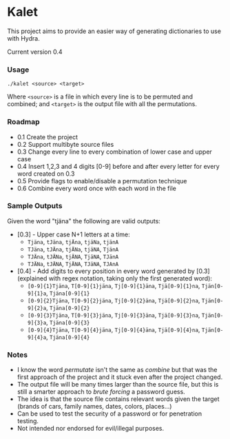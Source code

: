 # Kalet
This project aims to provide an easier way of generating dictionaries to use with Hydra.

Current version 0.4

### Usage
`./kalet <source> <target>`

Where `<source>` is a file in which every line is to be permuted and combined; and `<target>` is the output file with all the permutations.

### Roadmap
* 0.1 Create the project
* 0.2 Support multibyte source files
* 0.3 Change every line to every combination of lower case and upper case
* 0.4 Insert 1,2,3 and 4 digits [0-9] before and after every letter for every word created on 0.3
* 0.5 Provide flags to enable/disable a permutation technique
* 0.6 Combine every word once with each word in the file

### Sample Outputs
Given the word "tjäna" the following are valid outputs:

* [0.3] - Upper case N+1 letters at a time:
  * `Tjäna`, `tJäna`, `tjÄna`, `tjäNa`, `tjänA`
  * `TJäna`, `tJÄna`, `tjÄNa`, `tjäNA`, `TjänA`
  * `TJÄna`, `tJÄNa`, `tjÄNA`, `TjäNA`, `TJänA`
  * `TJÄNa`, `tJÄNA`, `TjÄNA`, `TJäNA`, `TJAnA`
* [0.4] - Add digits to every position in every word generated by \[0.3\] (explained with regex notation, taking only the first generated word):
  * `[0-9]{1}Tjäna`, `T[0-9]{1}jäna`, `Tj[0-9]{1}äna`, `Tjä[0-9]{1}na`, `Tjän[0-9]{1}a`, `Tjäna[0-9]{1}`
  * `[0-9]{2}Tjäna`, `T[0-9]{2}jäna`, `Tj[0-9]{2}äna`, `Tjä[0-9]{2}na`, `Tjän[0-9]{2}a`, `Tjäna[0-9]{2}`
  * `[0-9]{3}Tjäna`, `T[0-9]{3}jäna`, `Tj[0-9]{3}äna`, `Tjä[0-9]{3}na`, `Tjän[0-9]{3}a`, `Tjäna[0-9]{3}`
  * `[0-9]{4}Tjäna`, `T[0-9]{4}jäna`, `Tj[0-9]{4}äna`, `Tjä[0-9]{4}na`, `Tjän[0-9]{4}a`, `Tjäna[0-9]{4}`

### Notes
* I know the word _permutate_ isn't the same as _combine_ but that was the first approach of the project and it stuck even after the project changed.
* The output file will be many times larger than the source file, but this is still a smarter approach to _brute forcing_ a password guess.
* The idea is that the source file contains relevant words given the target (brands of cars, family names, dates, colors, places...)
* Can be used to test the security of a password or for penetration testing.
* Not intended nor endorsed for evil/illegal purposes.
